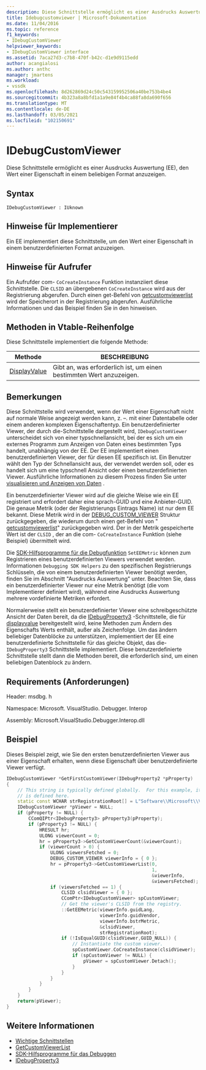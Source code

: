```yaml
---
description: Diese Schnittstelle ermöglicht es einer Ausdrucks Auswertung (EE), den Wert einer Eigenschaft in einem beliebigen Format anzuzeigen.
title: Idebugcustomviewer | Microsoft-Dokumentation
ms.date: 11/04/2016
ms.topic: reference
f1_keywords:
- IDebugCustomViewer
helpviewer_keywords:
- IDebugCustomViewer interface
ms.assetid: 7aca27d3-c7b8-470f-b42c-d1e9d9115edd
author: acangialosi
ms.author: anthc
manager: jmartens
ms.workload:
- vssdk
ms.openlocfilehash: 8d262869d24c50c543159952506a40be753b4be4
ms.sourcegitcommit: 4b323a8a8bfd1a1a9e84f4b4ca88fa8da690f656
ms.translationtype: MT
ms.contentlocale: de-DE
ms.lasthandoff: 03/05/2021
ms.locfileid: "102150691"
---
```

# <a name="idebugcustomviewer"></a>IDebugCustomViewer
Diese Schnittstelle ermöglicht es einer Ausdrucks Auswertung (EE), den Wert einer Eigenschaft in einem beliebigen Format anzuzeigen.

## <a name="syntax"></a>Syntax

```
IDebugCustomViewer : IUknown
```

## <a name="notes-for-implementers"></a>Hinweise für Implementierer
Ein EE implementiert diese Schnittstelle, um den Wert einer Eigenschaft in einem benutzerdefinierten Format anzuzeigen.

## <a name="notes-for-callers"></a>Hinweise für Aufrufer
Ein Aufrufder com- `CoCreateInstance` Funktion instanziiert diese Schnittstelle. Die `CLSID` an übergebenen `CoCreateInstance` wird aus der Registrierung abgerufen. Durch einen get-Befehl von [getcustomviewerlist](../../../extensibility/debugger/reference/idebugproperty3-getcustomviewerlist.md) wird der Speicherort in der Registrierung abgerufen. Ausführliche Informationen und das Beispiel finden Sie in den hinweisen.

## <a name="methods-in-vtable-order"></a>Methoden in Vtable-Reihenfolge
Diese Schnittstelle implementiert die folgende Methode:

|Methode|BESCHREIBUNG|
|------------|-----------------|
|[DisplayValue](../../../extensibility/debugger/reference/idebugcustomviewer-displayvalue.md)|Gibt an, was erforderlich ist, um einen bestimmten Wert anzuzeigen.|

## <a name="remarks"></a>Bemerkungen
Diese Schnittstelle wird verwendet, wenn der Wert einer Eigenschaft nicht auf normale Weise angezeigt werden kann, z. –. mit einer Datentabelle oder einem anderen komplexen Eigenschaftentyp. Ein benutzerdefinierter Viewer, der durch die-Schnittstelle dargestellt wird, `IDebugCustomViewer` unterscheidet sich von einer typschnellansicht, bei der es sich um ein externes Programm zum Anzeigen von Daten eines bestimmten Typs handelt, unabhängig von der EE. Der EE implementiert einen benutzerdefinierten Viewer, der für diesen EE spezifisch ist. Ein Benutzer wählt den Typ der Schnellansicht aus, der verwendet werden soll, oder es handelt sich um eine typschnell Ansicht oder einen benutzerdefinierten Viewer. Ausführliche Informationen zu diesem Prozess finden Sie unter [visualisieren und Anzeigen von Daten](../../../extensibility/debugger/visualizing-and-viewing-data.md) .

Ein benutzerdefinierter Viewer wird auf die gleiche Weise wie ein EE registriert und erfordert daher eine sprach-GUID und eine Anbieter-GUID. Die genaue Metrik (oder der Registrierungs Eintrags Name) ist nur dem EE bekannt. Diese Metrik wird in der [DEBUG_CUSTOM_VIEWER](../../../extensibility/debugger/reference/debug-custom-viewer.md) Struktur zurückgegeben, die wiederum durch einen get-Befehl von " [getcustomviewerlist](../../../extensibility/debugger/reference/idebugproperty3-getcustomviewerlist.md)" zurückgegeben wird. Der in der Metrik gespeicherte Wert ist der `CLSID` , der an die com- `CoCreateInstance` Funktion (siehe Beispiel) übermittelt wird.

Die [SDK-Hilfsprogramme für die Debugfunktion](../../../extensibility/debugger/reference/sdk-helpers-for-debugging.md) `SetEEMetric` können zum Registrieren eines benutzerdefinierten Viewers verwendet werden. Informationen `Debugging SDK Helpers` zu den spezifischen Registrierungs Schlüsseln, die von einem benutzerdefinierten Viewer benötigt werden, finden Sie im Abschnitt "Ausdrucks Auswertung" unter. Beachten Sie, dass ein benutzerdefinierter Viewer nur eine Metrik benötigt (die vom Implementierer definiert wird), während eine Ausdrucks Auswertung mehrere vordefinierte Metriken erfordert.

Normalerweise stellt ein benutzerdefinierter Viewer eine schreibgeschützte Ansicht der Daten bereit, da die [IDebugProperty3](../../../extensibility/debugger/reference/idebugproperty3.md) -Schnittstelle, die für [displayvalue](../../../extensibility/debugger/reference/idebugcustomviewer-displayvalue.md) bereitgestellt wird, keine Methoden zum Ändern des Eigenschafts Werts enthält, außer als Zeichenfolge. Um das ändern beliebiger Datenblöcke zu unterstützen, implementiert der EE eine benutzerdefinierte Schnittstelle für das gleiche Objekt, das die- `IDebugProperty3` Schnittstelle implementiert. Diese benutzerdefinierte Schnittstelle stellt dann die Methoden bereit, die erforderlich sind, um einen beliebigen Datenblock zu ändern.

## <a name="requirements"></a>Requirements (Anforderungen)
Header: msdbg. h

Namespace: Microsoft. VisualStudio. Debugger. Interop

Assembly: Microsoft.VisualStudio.Debugger.Interop.dll

## <a name="example"></a>Beispiel
Dieses Beispiel zeigt, wie Sie den ersten benutzerdefinierten Viewer aus einer Eigenschaft erhalten, wenn diese Eigenschaft über benutzerdefinierte Viewer verfügt.

```cpp
IDebugCustomViewer *GetFirstCustomViewer(IDebugProperty2 *pProperty)
{
    // This string is typically defined globally.  For this example, it
    // is defined here.
    static const WCHAR strRegistrationRoot[] = L"Software\\Microsoft\\VisualStudio\\8.0Exp";
    IDebugCustomViewer *pViewer = NULL;
    if (pProperty != NULL) {
        CComQIPtr<IDebugProperty3> pProperty3(pProperty);
        if (pProperty3 != NULL) {
            HRESULT hr;
            ULONG viewerCount = 0;
            hr = pProperty3->GetCustomViewerCount(&viewerCount);
            if (viewerCount > 0) {
                ULONG viewersFetched = 0;
                DEBUG_CUSTOM_VIEWER viewerInfo = { 0 };
                hr = pProperty3->GetCustomViewerList(0,
                                                     1,
                                                     &viewerInfo,
                                                     &viewersFetched);
                if (viewersFetched == 1) {
                    CLSID clsidViewer = { 0 };
                    CComPtr<IDebugCustomViewer> spCustomViewer;
                    // Get the viewer's CLSID from the registry.
                    ::GetEEMetric(viewerInfo.guidLang,
                                  viewerInfo.guidVendor,
                                  viewerInfo.bstrMetric,
                                  &clsidViewer,
                                  strRegistrationRoot);
                    if (!IsEqualGUID(clsidViewer,GUID_NULL)) {
                        // Instantiate the custom viewer.
                        spCustomViewer.CoCreateInstance(clsidViewer);
                        if (spCustomViewer != NULL) {
                            pViewer = spCustomViewer.Detach();
                        }
                    }
                }
            }
        }
    }
    return(pViewer);
}
```

## <a name="see-also"></a>Weitere Informationen
- [Wichtige Schnittstellen](../../../extensibility/debugger/reference/core-interfaces.md)
- [GetCustomViewerList](../../../extensibility/debugger/reference/idebugproperty3-getcustomviewerlist.md)
- [SDK-Hilfsprogramme für das Debuggen](../../../extensibility/debugger/reference/sdk-helpers-for-debugging.md)
- [IDebugProperty3](../../../extensibility/debugger/reference/idebugproperty3.md)
